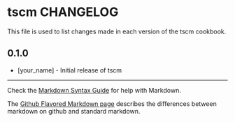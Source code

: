 # tscm CHANGELOG

This file is used to list changes made in each version of the tscm cookbook.

## 0.1.0
- [your_name] - Initial release of tscm

- - -
Check the [Markdown Syntax Guide](http://daringfireball.net/projects/markdown/syntax) for help with Markdown.

The [Github Flavored Markdown page](http://github.github.com/github-flavored-markdown/) describes the differences between markdown on github and standard markdown.
